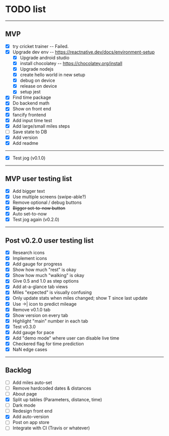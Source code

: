 # TODO list
---
## MVP
- [x] try cricket trainer -- Failed. 
- [x] Upgrade dev env -- https://reactnative.dev/docs/environment-setup
  - [x] Upgrade android studio
  - [x] install chocolatey -- https://chocolatey.org/install
  - [x] Upgrade nodejs
  - [x] create hello world in new setup
  - [x] debug on device
  - [x] release on device
  - [x] setup jest
- [x] Find time package
- [x] Do backend math
- [x] Show on front end
- [x] fancify frontend
- [x] Add input time test
- [x] Add large/small miles steps
- [ ] Save state to DB
- [x] Add version
- [x] Add readme
---
- [x] Test jog (v0.1.0)
--- 
## MVP user testing list
- [x] Add bigger text
- [x] Use multiple screens (swipe-able?)
- [x] Remove optional / debug buttons
- [x] ~~Bigger set-to-now button~~
- [x] Auto set-to-now
- [x] Test jog again (v0.2.0)
---
## Post v0.2.0 user testing list
- [x] Research icons
- [x] Implement icons
- [x] Add gauge for progress
- [x] Show how much "rest" is okay
- [x] Show how much "walking" is okay
- [x] Give 0.5 and 1.0 as step options
- [x] Add at-a-glance tab views
- [x] Miles "expected" is visually confusing
- [x] Only update stats when miles changed; show T since last update
- [x] Use ->| icon to predict mileage
- [x] Remove v0.1.0 tab
- [x] Show version on every tab
- [x] Highlight "main" number in each tab
- [x] Test v0.3.0
- [x] Add gauge for pace
- [x] Add "demo mode" where user can disable live time
- [x] Checkered flag for time prediction
- [x] NaN edge cases
---
## Backlog
- [ ] Add miles auto-set
- [ ] Remove hardcoded dates & distances
- [ ] About page
- [x] Split up tables (Parameters, distance, time)
- [ ] Dark mode
- [ ] Redesign front end
- [x] Add auto-version
- [ ] Post on app store
- [ ] Integrate with CI (Travis or whatever)
